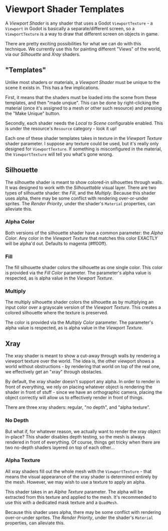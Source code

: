 # Viewport Shader Templates
A *Viewport Shader* is any shader that uses a Godot `ViewportTexture` - a `Viewport` in Godot is basically a separate/different screen, so a `ViewportTexture` is a way to draw that different screen on objects in game.

There are pretty exciting possibilities for what we can do with this technique. We currently use this for painting different "Views" of the world, via our *Silhouette* and *Xray* shaders.

## "Templates"
Unlike most shaders or materials, a *Viewport Shader* must be unique to the scene it exists in. This has a few implications.

First, it means that the shaders must be loaded into the scene from these templates, and then "made unqiue". This can be done by right-clicking the material (once it's assigned to a mesh or other such resource) and pressing the "Make Unique" button.

Secondly, each shader needs the *Local to Scene* configurable enabled. This is under the resource's `Resource` category - look it up!

Each one of these shader templates takes in texture in the *Viewport Texture* shader parameter. I suppose any texture could be used, but it's really only designed for `ViewportTexture`. If something is misconfigured in the material, the `ViewportTexture` will tell you what's gone wrong.

## Silhouette
The silhouette shader is meant to show colored-in silhouettes through walls. It was designed to work with the *Silhouettable* visual layer. There are two types of silhouette shader: the *Fill*, and the *Multiply*. Because this shader uses alpha, there may be some conflict with rendering over-or-under sprites. The *Render Priority*, under the shader's `Material` properties, can alleviate this.

### Alpha Color
Both versions of the silhouette shader have a common parameter: the *Alpha Color*. Any color in the *Viewport Texture* that matches this color EXACTLY will be alpha'd out. Defaults to magenta (#ff00ff).

### Fill
The fill silhouette shader colors the silhouette as one single color. This color is provided via the *Fill Color* parameter. The parameter's alpha value is respected, as is alpha value in the *Viewport Texture*.

### Multiply
The multiply silhouette shader colors the silhouette as by multiplying an input color over a grayscale version of the *Viewport Texture*. This creates a colored silhouette where the texture is preserved.

The color is provided via the *Multiply Color* parameter. The parameter's alpha value is respected, as is alpha value in the *Viewport Texture*.

## Xray
The xray shader is meant to show a cut-away through walls by rendering a viewport texture over the world. The idea is, the other viewport shows a world without obstructions - by rendering that world on top of the real one, we effectively get an "xray" through obstacles.

By default, the xray shader doesn't support any alpha. In order to render in front of everything, we rely on placing whatever object is rendering the shader in front of stuff - since we have an orthographic camera, placing the object correctly will allow us to effectively render in front of things.

There are three xray shaders: regular, "no depth", and "alpha texture".

### No Depth
But what if, for whatever reason, we actually want to render the xray object in-place? This shader disables depth testing, so the mesh is always rendered in front of everything. Of course, things get tricky when there are two no-depth shaders layered on top of each other...

### Alpha Texture
All xray shaders fill out the whole mesh with the `ViewportTexture` - that means the visual appearance of the xray shader is determined entirely by the mesh. However, we may wish to use a texture to apply an alpha.

This shader takes in an *Alpha Texture* parameter. The alpha will be extracted from this texture and applied to the mesh. It's recommended to use this with a dedicated mask texture and a `QuadMesh`.

Because this shader uses alpha, there may be some conflict with rendering over-or-under sprites. The *Render Priority*, under the shader's `Material` properties, can alleviate this.